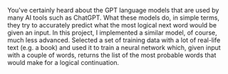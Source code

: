 You've certainly heard about the GPT language models that are used by many AI tools such as ChatGPT. 
What these models do, in simple terms, they try to accurately predict what the most logical next word
would be given an input. In this project, I implemented a similar model, of course, much less advanced. 
Selected a set of training data with a lot of real-life text (e.g. a book) and used it to train a neural network which,
given input with a couple of words, returns the list of the most probable words that would make for a logical continuation.
